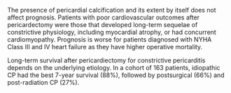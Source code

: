 The presence of pericardial calcification and its extent by itself does not affect prognosis. Patients with poor cardiovascular outcomes after pericardectomy were those that developed long-term sequelae of constrictive physiology, including myocardial atrophy, or had concurrent cardiomyopathy. Prognosis is worse for patients diagnosed with NYHA Class III and IV heart failure as they have higher operative mortality.

Long-term survival after pericardiectomy for constrictive pericarditis depends on the underlying etiology. In a cohort of 163 patients, idiopathic CP had the best 7-year survival (88%), followed by postsurgical (66%) and post-radiation CP (27%).